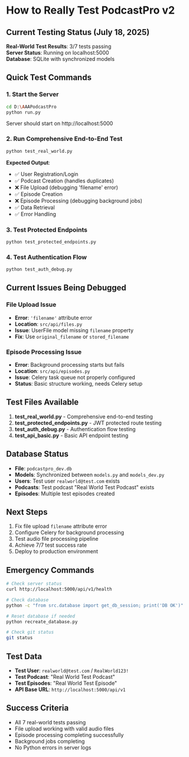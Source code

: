 # How to Really Test PodcastPro v2

## Current Testing Status (July 18, 2025)
**Real-World Test Results**: 3/7 tests passing  
**Server Status**: Running on localhost:5000  
**Database**: SQLite with synchronized models  

## Quick Test Commands

### 1. Start the Server
```bash
cd D:\AAAPodcastPro
python run.py
```
Server should start on http://localhost:5000

### 2. Run Comprehensive End-to-End Test
```bash
python test_real_world.py
```

**Expected Output**:
- ✅ User Registration/Login
- ✅ Podcast Creation (handles duplicates)
- ❌ File Upload (debugging 'filename' error)
- ✅ Episode Creation 
- ❌ Episode Processing (debugging background jobs)
- ✅ Data Retrieval
- ✅ Error Handling

### 3. Test Protected Endpoints
```bash
python test_protected_endpoints.py
```

### 4. Test Authentication Flow
```bash
python test_auth_debug.py
```

## Current Issues Being Debugged

### File Upload Issue
- **Error**: `'filename'` attribute error
- **Location**: `src/api/files.py`
- **Issue**: UserFile model missing `filename` property
- **Fix**: Use `original_filename` or `stored_filename`

### Episode Processing Issue
- **Error**: Background processing starts but fails
- **Location**: `src/api/episodes.py`
- **Issue**: Celery task queue not properly configured
- **Status**: Basic structure working, needs Celery setup

## Test Files Available

1. **test_real_world.py** - Comprehensive end-to-end testing
2. **test_protected_endpoints.py** - JWT protected route testing  
3. **test_auth_debug.py** - Authentication flow testing
4. **test_api_basic.py** - Basic API endpoint testing

## Database Status
- **File**: `podcastpro_dev.db`
- **Models**: Synchronized between `models.py` and `models_dev.py`
- **Users**: Test user `realworld@test.com` exists
- **Podcasts**: Test podcast "Real World Test Podcast" exists
- **Episodes**: Multiple test episodes created

## Next Steps
1. Fix file upload `filename` attribute error
2. Configure Celery for background processing
3. Test audio file processing pipeline
4. Achieve 7/7 test success rate
5. Deploy to production environment

## Emergency Commands
```bash
# Check server status
curl http://localhost:5000/api/v1/health

# Check database
python -c "from src.database import get_db_session; print('DB OK')"

# Reset database if needed
python recreate_database.py

# Check git status
git status
```

## Test Data
- **Test User**: `realworld@test.com` / `RealWorld123!`
- **Test Podcast**: "Real World Test Podcast"
- **Test Episodes**: "Real World Test Episode"
- **API Base URL**: `http://localhost:5000/api/v1`

## Success Criteria
- All 7 real-world tests passing
- File upload working with valid audio files
- Episode processing completing successfully
- Background jobs completing
- No Python errors in server logs